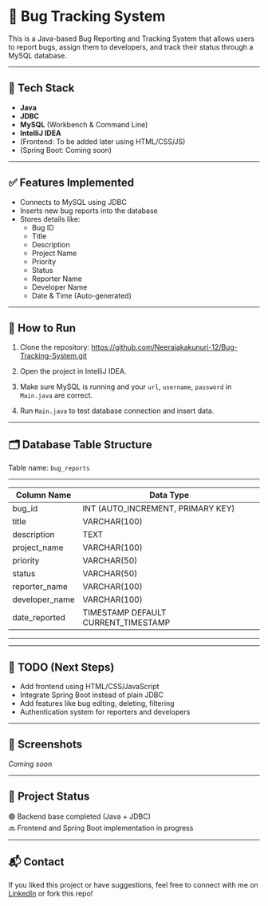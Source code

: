 # 🐞 Bug Tracking System

This is a Java-based Bug Reporting and Tracking System that allows users to report bugs, assign them to developers, and track their status through a MySQL database.

---

## 🔧 Tech Stack

- **Java**
- **JDBC**
- **MySQL** (Workbench & Command Line)
- **IntelliJ IDEA**
- (Frontend: To be added later using HTML/CSS/JS)
- (Spring Boot: Coming soon)

---

## ✅ Features Implemented

- Connects to MySQL using JDBC
- Inserts new bug reports into the database
- Stores details like:
  - Bug ID
  - Title
  - Description
  - Project Name
  - Priority
  - Status
  - Reporter Name
  - Developer Name
  - Date & Time (Auto-generated)

---

## 🚀 How to Run

1. Clone the repository:
https://github.com/Neerajakakunuri-12/Bug-Tracking-System.git

2. Open the project in IntelliJ IDEA.
3. Make sure MySQL is running and your `url`, `username`, `password` in `Main.java` are correct.
4. Run `Main.java` to test database connection and insert data.

---

## 🗂 Database Table Structure

Table name: `bug_reports`

__ __ __ __ __ __ __ __ __ __ __ __ __ __ __ __ __ __ __ _
| Column Name      | Data Type                           |
|------------------|------------------------------------ |
| bug_id           | INT (AUTO_INCREMENT, PRIMARY KEY)   |
| title            | VARCHAR(100)                        |
| description      | TEXT                                |
| project_name     | VARCHAR(100)                        |
| priority         | VARCHAR(50)                         |
| status           | VARCHAR(50)                         |
| reporter_name    | VARCHAR(100)                        |
| developer_name   | VARCHAR(100)                        |
| date_reported    | TIMESTAMP DEFAULT CURRENT_TIMESTAMP |
__ __ __ __ __ __ __ __ __ __ __ __ __ __ __ __ __ __ __ _

---

## 📌 TODO (Next Steps)

- Add frontend using HTML/CSS/JavaScript
- Integrate Spring Boot instead of plain JDBC
- Add features like bug editing, deleting, filtering
- Authentication system for reporters and developers

---

## 📸 Screenshots
*Coming soon*

---

## 📁 Project Status

🟢 Backend base completed (Java + JDBC)  
🔜 Frontend and Spring Boot implementation in progress

---

## 📬 Contact

If you liked this project or have suggestions, feel free to connect with me on [LinkedIn](https://www.linkedin.com/in/kakunuri-neeraja-534602251) or fork this repo!

